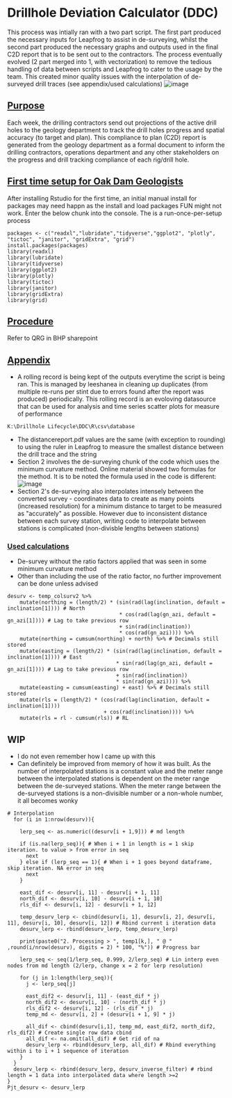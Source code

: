 # Drillhole Deviation Calculator (DDC)
This process was intially ran with a two part script. The first part produced the necessary inputs for Leapfrog to assist in de-surveying, whilst the second part produced the necessary graphs and outputs used in the final C2D report that is to be sent out to the contractors. The process eventually evolved (2 part merged into 1, with vectorization) to remove the tedious handling of data between scripts and Leapfrog to cater to the usage by the team. This created minor quality issues with the interpolation of de-surveyed drill traces (see appendix/used calculations)
![image](https://github.com/user-attachments/assets/cff7426c-1453-4c4d-954d-ad7d7af8da51)

## <ins>Purpose</ins>
Each week, the drilling contractors send out projections of the active drill holes to the geology department to track the drill holes progress and spatial accuracy (to target and plan). This compliance to plan (C2D) report is generated from the geology department as a formal document to inform the drilling contractors, operations department and any other stakeholders on the progress and drill tracking compliance of each rig/drill hole. 

## <ins>First time setup for Oak Dam Geologists</ins>
After installing Rstudio for the first time, an initial manual install for packages may need happn as the install and load packages FUN might not work. Enter the below chunk into the console. The is a run-once-per-setup process
```
packages <- c("readxl","lubridate","tidyverse","ggplot2", "plotly", "tictoc", "janitor", "gridExtra", "grid")
install.packages(packages)
library(readxl)
library(lubridate)
library(tidyverse)
library(ggplot2)
library(plotly)
library(tictoc)
library(janitor)
library(gridExtra)
library(grid)
```
## <ins>Procedure</ins>
Refer to QRG in BHP sharepoint

## <ins>Appendix</ins>
- A rolling record is being kept of the outputs everytime the script is being ran. This is managed by leeshanea in cleaning up duplicates (from multiple re-runs per stint due to errors found after the report was produced) periodically. This rolling record is an evoloving datasource that can be used for analysis and time series scatter plots for measure of performance
```
K:\Drillhole Lifecycle\DDC\R\csv\database
```
-	The distancereport.pdf values are the same (with exception to rounding) to using the ruler in Leapfrog to measure the smallest distance between the drill trace and the string
-	Section 2 involves the de-surveying chunk of the code which uses the minimum curvature method. Online material showed two formulas for the method. It is to be noted the formula used in the code is different:
  ![image](https://github.com/user-attachments/assets/1325ea2c-425c-4c7f-9b6f-c97eb1b77774)
- Section 2's de-surveying also interpolates intensely between the converted survey - coordinates data to create as many points (increased resolution) for a minimum distance to target to be measured as "accurately" as possible. However due to inconsistent distance between each survey station, writing code to interpolate between stations is complicated (non-divisble lengths between stations)

### <ins>Used calculations</ins>
- De-survey without the ratio factors applied that was seen in some minimum curvature method 
- Other than including the use of the ratio factor, no further improvement can be done unless advised
```
desurv <- temp_colsurv2 %>%
    mutate(northing = (length/2) * (sin(rad(lag(inclination, default = inclination[1]))) # North
                                    * cos(rad(lag(gn_azi, default = gn_azi[1]))) # Lag to take previous row
                                    + sin(rad(inclination))
                                    * cos(rad(gn_azi)))) %>%
    mutate(northing = cumsum(northing) + north) %>% # Decimals still stored
    mutate(easting = (length/2) * (sin(rad(lag(inclination, default = inclination[1]))) # East
                                   * sin(rad(lag(gn_azi, default = gn_azi[1]))) # Lag to take previous row
                                   + sin(rad(inclination))
                                   * sin(rad(gn_azi)))) %>%
    mutate(easting = cumsum(easting) + east) %>% # Decimals still stored
    mutate(rls = (length/2) * (cos(rad(lag(inclination, default = inclination[1])))
                               + cos(rad(inclination)))) %>%
    mutate(rls = rl - cumsum(rls)) # RL
```

## WIP
- I do not even remember how I came up with this
- Can definitely be improved from memory of how it was built. As the number of interpolated stations is a constant value and the meter range between the interpolated stations is dependent on the meter range between the de-surveyed stations. When the meter range between the de-surveyed stations is a non-divisible number or a non-whole number, it all becomes wonky
```
# Interpolation
  for (i in 1:nrow(desurv)){
    
    lerp_seq <- as.numeric((desurv[i + 1,9])) # md length
    
    if (is.na(lerp_seq)){ # When i + 1 in length is = 1 skip iteration. to value > from error in seq
      next
    } else if (lerp_seq == 1){ # When i + 1 goes beyond dataframe, skip iteration. NA error in seq
      next
    }
    
    east_dif <- desurv[i, 11] - desurv[i + 1, 11]
    north_dif <- desurv[i, 10] - desurv[i + 1, 10]
    rls_dif <- desurv[i, 12] - desurv[i + 1, 12]
    
    temp_desurv_lerp <- cbind(desurv[i, 1], desurv[i, 2], desurv[i, 11], desurv[i, 10], desurv[i, 12]) # Rbind current i iteration data
    desurv_lerp <- rbind(desurv_lerp, temp_desurv_lerp)
    
    print(paste0("2. Processing > ", temp1[k,], " @ " ,round(i/nrow(desurv), digits = 2) * 100, "%")) # Progress bar
    
    lerp_seq <- seq(1/lerp_seq, 0.999, 2/lerp_seq) # Lin interp even nodes from md length (2/lerp, change x = 2 for lerp resolution)
    
    for (j in 1:length(lerp_seq)){
      j <- lerp_seq[j]
      
      east_dif2 <- desurv[i, 11] - (east_dif * j)
      north_dif2 <- desurv[i, 10] - (north_dif * j)
      rls_dif2 <- desurv[i, 12] - (rls_dif * j)
      temp_md <- desurv[i, 2] + (desurv[i + 1, 9] * j)
      
      all_dif <- cbind(desurv[i,1], temp_md, east_dif2, north_dif2, rls_dif2) # Create single row data cbind
      all_dif <- na.omit(all_dif) # Get rid of na
      desurv_lerp <- rbind(desurv_lerp, all_dif) # Rbind everything within i to i + 1 sequence of iteration
    }
  }
  desurv_lerp <- rbind(desurv_lerp, desurv_inverse_filter) # rbind length = 1 data into interpolated data where length >=2 
}
Pjt_desurv <- desurv_lerp
```
